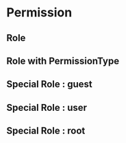 # Permission

## Role

## Role with PermissionType

## Special Role : guest

## Special Role : user

## Special Role : root
